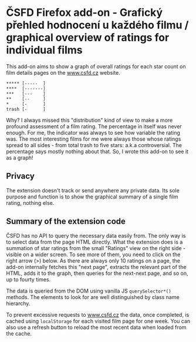 # ČSFD Firefox add-on - Grafický přehled hodnocení u každého filmu / graphical overview of ratings for individual films

This add-on aims to show a graph of overall ratings for each star count on film details pages on the www.csfd.cz website.

```
***** [-----  ]
****  [-------]
***   [---    ]
**    [--     ]
*     [-      ]
trash [-      ]
```

Why?  I always missed this "distribution" kind of view to make a more profound assessment of a film rating.  The percentage in itself was never enough.  For me, the indicator was always to see how variable the rating was.  The most interesting films for me were always those whose ratings spread to all sides - from total trash to five stars: a.k.a controversial.  The percentage says mostly nothing about that.  So, I wrote this add-on to see it as a graph!

## Privacy

The extension doesn't track or send anywhere any private data.  Its sole purpose and function is to show the graphical summary of a single film rating, nothing else.

## Summary of the extension code

ČSFD has no API to query the necessary data easily from.  The only way is to select data from the page HTML directly.  What the extension does is a summation of star ratings from the small "Ratings" view on the right side - visible on a wider screen.  To see more of them, you need to click on the right arrow (>) below.  As there are always only 10 ratings on a page, the add-on internally fetches this "next page", extracts the relevant part of the HTML, adds it to the graph, then queries for the next-next page, and so on, up to fourty times.

The data is queried from the DOM using vanilla JS `querySelector*()` methods.  The elements to look for are well distinguished by class name hierarchy.

To prevent excessive requests to www.csfd.cz the data, once completed, is cached using `localStorage` for each visited film page for one week.  You can also use a refresh button to reload the most recent data when loaded from the cache.
